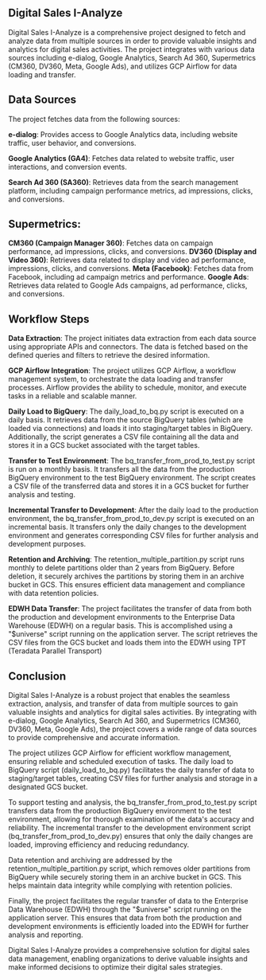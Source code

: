 ## **Digital Sales I-Analyze**

Digital Sales I-Analyze is a comprehensive project designed to fetch and analyze data from multiple sources in order to provide valuable insights and analytics for digital sales activities. The project integrates with various data sources including e-dialog, Google Analytics, Search Ad 360, Supermetrics (CM360, DV360, Meta, Google Ads), and utilizes GCP Airflow for data loading and transfer.

## **Data Sources**

The project fetches data from the following sources:

**e-dialog**: Provides access to Google Analytics data, including website traffic, user behavior, and conversions.

**Google Analytics (GA4)**: Fetches data related to website traffic, user interactions, and conversion events.

**Search Ad 360 (SA360)**: Retrieves data from the search management platform, including campaign performance metrics, ad impressions, clicks, and conversions.

## **Supermetrics**:

**CM360 (Campaign Manager 360)**: Fetches data on campaign performance, ad impressions, clicks, and conversions.
**DV360 (Display and Video 360)**: Retrieves data related to display and video ad performance, impressions, clicks, and conversions.
**Meta (Facebook)**: Fetches data from Facebook, including ad campaign metrics and performance.
**Google Ads**: Retrieves data related to Google Ads campaigns, ad performance, clicks, and conversions.

## **Workflow Steps**

**Data Extraction**: The project initiates data extraction from each data source using appropriate APIs and connectors. The data is fetched based on the defined queries and filters to retrieve the desired information.

**GCP Airflow Integration**: The project utilizes GCP Airflow, a workflow management system, to orchestrate the data loading and transfer processes. Airflow provides the ability to schedule, monitor, and execute tasks in a reliable and scalable manner.

**Daily Load to BigQuery**: The daily_load_to_bq.py script is executed on a daily basis. It retrieves data from the source BigQuery tables (which are loaded via connections) and loads it into staging/target tables in BigQuery. Additionally, the script generates a CSV file containing all the data and stores it in a GCS bucket associated with the target tables.

**Transfer to Test Environment**: The bq_transfer_from_prod_to_test.py script is run on a monthly basis. It transfers all the data from the production BigQuery environment to the test BigQuery environment. The script creates a CSV file of the transferred data and stores it in a GCS bucket for further analysis and testing.

**Incremental Transfer to Development**: After the daily load to the production environment, the bq_transfer_from_prod_to_dev.py script is executed on an incremental basis. It transfers only the daily changes to the development environment and generates corresponding CSV files for further analysis and development purposes.

**Retention and Archiving**: The retention_multiple_partition.py script runs monthly to delete partitions older than 2 years from BigQuery. Before deletion, it securely archives the partitions by storing them in an archive bucket in GCS. This ensures efficient data management and compliance with data retention policies.

**EDWH Data Transfer**: The project facilitates the transfer of data from both the production and development environments to the Enterprise Data Warehouse (EDWH) on a regular basis. This is accomplished using a "$universe" script running on the application server. The script retrieves the CSV files from the GCS bucket and loads them into the EDWH using TPT (Teradata Parallel Transport)

## **Conclusion**

Digital Sales I-Analyze is a robust project that enables the seamless extraction, analysis, and transfer of data from multiple sources to gain valuable insights and analytics for digital sales activities. By integrating with e-dialog, Google Analytics, Search Ad 360, and Supermetrics (CM360, DV360, Meta, Google Ads), the project covers a wide range of data sources to provide comprehensive and accurate information.

The project utilizes GCP Airflow for efficient workflow management, ensuring reliable and scheduled execution of tasks. The daily load to BigQuery script (daily_load_to_bq.py) facilitates the daily transfer of data to staging/target tables, creating CSV files for further analysis and storage in a designated GCS bucket.

To support testing and analysis, the bq_transfer_from_prod_to_test.py script transfers data from the production BigQuery environment to the test environment, allowing for thorough examination of the data's accuracy and reliability. The incremental transfer to the development environment script (bq_transfer_from_prod_to_dev.py) ensures that only the daily changes are loaded, improving efficiency and reducing redundancy.

Data retention and archiving are addressed by the retention_multiple_partition.py script, which removes older partitions from BigQuery while securely storing them in an archive bucket in GCS. This helps maintain data integrity while complying with retention policies.

Finally, the project facilitates the regular transfer of data to the Enterprise Data Warehouse (EDWH) through the "$universe" script running on the application server. This ensures that data from both the production and development environments is efficiently loaded into the EDWH for further analysis and reporting.

Digital Sales I-Analyze provides a comprehensive solution for digital sales data management, enabling organizations to derive valuable insights and make informed decisions to optimize their digital sales strategies.
